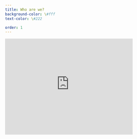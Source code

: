 ```yaml
---
title: Who are we?
background-color: \#fff
text-color: \#222

order: 1
---
```


<iframe width="420" height="315" src="http://www.youtube.com/embed/dQw4w9WgXcQ" frameborder="0" allowfullscreen></iframe>

